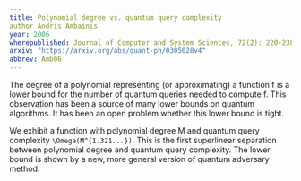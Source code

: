 ```yaml
---
title: Polynomial degree vs. quantum query complexity
author Andris Ambainis
year: 2006
wherepublished: Journal of Computer and System Sciences, 72(2): 220-238
arxiv: "https://arxiv.org/abs/quant-ph/0305028v4"
abbrev: Amb06
---
```


The degree of a polynomial representing (or approximating) a function f is a
lower bound for the number of quantum queries needed to compute f. This
observation has been a source of many lower bounds on quantum algorithms. It
has been an open problem whether this lower bound is tight.

We exhibit a function with polynomial degree M and quantum query complexity
`\Omega(M^{1.321...})`. This is the first superlinear separation between
polynomial degree and quantum query complexity. The lower bound is shown by a
new, more general version of quantum adversary method. 
